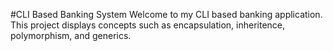 #CLI Based Banking System 
Welcome to my CLI based banking application. This project displays concepts such as encapsulation, inheritence, polymorphism, and generics.
